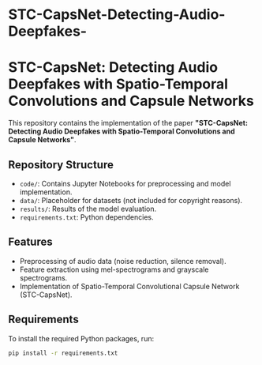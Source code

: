 # STC-CapsNet-Detecting-Audio-Deepfakes-

# STC-CapsNet: Detecting Audio Deepfakes with Spatio-Temporal Convolutions and Capsule Networks

This repository contains the implementation of the paper **"STC-CapsNet: Detecting Audio Deepfakes with Spatio-Temporal Convolutions and Capsule Networks"**.

## Repository Structure
- `code/`: Contains Jupyter Notebooks for preprocessing and model implementation.
- `data/`: Placeholder for datasets (not included for copyright reasons).
- `results/`: Results of the model evaluation.
- `requirements.txt`: Python dependencies.


## Features
- Preprocessing of audio data (noise reduction, silence removal).
- Feature extraction using mel-spectrograms and grayscale spectrograms.
- Implementation of Spatio-Temporal Convolutional Capsule Network (STC-CapsNet).

## Requirements
To install the required Python packages, run:
```bash
pip install -r requirements.txt
